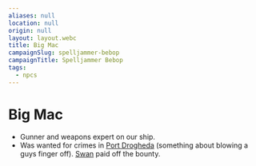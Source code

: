 ```yaml
---
aliases: null
location: null
origin: null
layout: layout.webc
title: Big Mac
campaignSlug: spelljammer-bebop
campaignTitle: Spelljammer Bebop
tags:
  - npcs
---
```

# Big Mac

- Gunner and weapons expert on our ship.
- Was wanted for crimes in [Port Drogheda](locations/port-drogheda.md) (something about blowing a guys finger off). [Swan](pcs/swan.md) paid off the bounty.
